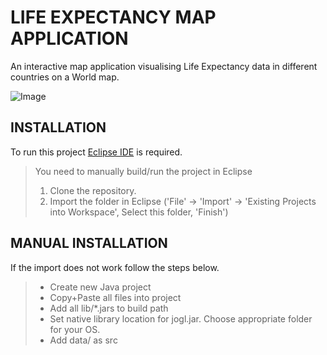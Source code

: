 LIFE EXPECTANCY MAP APPLICATION
===============================

An interactive map application visualising Life Expectancy data in different countries on a World map.

![Image](https://drive.google.com/open?id=1w5-pb8emLp0wLHUJvaREE-2oeEY3V8fG)

## INSTALLATION

To run this project [Eclipse IDE](https://www.eclipse.org/downloads/) is required.
>You need to manually build/run the project in Eclipse
>1. Clone the repository.
>2. Import the folder in Eclipse ('File' -> 'Import' -> 'Existing Projects into
>Workspace', Select this folder, 'Finish')


## MANUAL INSTALLATION

If the import does not work follow the steps below.
>
>* Create new Java project
>* Copy+Paste all files into project
>* Add all lib/*.jars to build path
>* Set native library location for jogl.jar. Choose appropriate folder for your OS.
>* Add data/ as src


